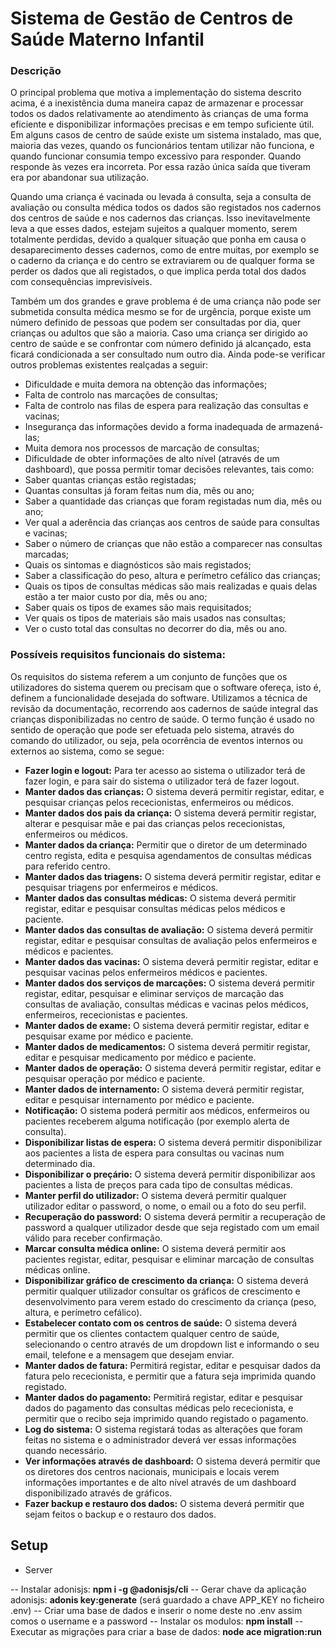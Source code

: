 # Sistema de Gestão de Centros de Saúde Materno Infantil

<h3> Descrição </h3>
O principal problema que motiva a implementação do sistema descrito acima, é a inexistência duma maneira capaz de armazenar e processar todos os dados relativamente ao atendimento às crianças de uma forma eficiente e disponibilizar informações precisas e em tempo suficiente útil. Em alguns casos de centro de saúde existe um sistema instalado, mas que, maioria das vezes, quando os funcionários tentam utilizar não funciona, e quando funcionar consumia tempo excessivo para responder. Quando responde às vezes era incorreta. Por essa razão única saída que tiveram era por abandonar sua utilização. 

Quando uma criança é vacinada ou levada á consulta, seja a consulta de avaliação ou consulta médica todos os dados são registados nos cadernos dos centros de saúde e nos cadernos das crianças. Isso inevitavelmente leva a que esses dados, estejam sujeitos a qualquer momento, serem totalmente perdidas, devido a qualquer situação que ponha em causa o desaparecimento desses cadernos, como de entre muitas, por exemplo se o caderno da criança e do centro se extraviarem ou de qualquer forma se perder os dados que ali registados, o que implica perda total dos dados com consequências imprevisíveis. 

Também um dos grandes e grave problema é de uma criança não pode ser submetida consulta médica mesmo se for de urgência, porque existe um número definido de pessoas que podem ser consultadas por dia, quer crianças ou adultos que são a maioria. Caso uma criança ser dirigido ao centro de saúde e se confrontar com número definido já alcançado, esta ficará condicionada a ser consultado num outro dia. 
Ainda pode-se verificar outros problemas existentes realçadas a seguir: 
-	Dificuldade e muita demora na obtenção das informações; 
-	Falta de controlo nas marcações de consultas; 
-	Falta de controlo nas filas de espera para realização das consultas e vacinas; 
-	Insegurança das informações devido a forma inadequada de armazená-las; 
-	Muita demora nos processos de marcação de consultas; 
-	Dificuldade de obter informações de alto nível (através de um dashboard), que possa permitir tomar decisões relevantes, tais como: 
  -	Saber quantas crianças estão registadas; 
  -	Quantas consultas já foram feitas num dia, mês ou ano; 
  -	Saber a quantidade das crianças que foram registadas num dia, mês ou ano; 
  -	Ver qual a aderência das crianças aos centros de saúde para consultas e vacinas; 
  -	Saber o número de crianças que não estão a comparecer nas consultas marcadas;   
  -	Quais os sintomas e diagnósticos são mais registados; 
  -	Saber a classificação do peso, altura e perímetro cefálico das crianças; 
  -	Quais os tipos de consultas médicas são mais realizadas e quais delas estão a ter maior custo por dia, mês ou ano; 
  -	Saber quais os tipos de exames são mais requisitados; 
  -	Ver quais os tipos de materiais são mais usados nas consultas; 
  -	Ver o custo total das consultas no decorrer do dia, mês ou ano. 


<h3> Possíveis requisitos funcionais do sistema: </h3>
Os requisitos do sistema referem a um conjunto de funções que os utilizadores do sistema querem ou precisam que o software ofereça, isto é, definem a funcionalidade desejada do software. Utilizamos a técnica de revisão da documentação, recorrendo aos cadernos de saúde integral das crianças disponibilizadas no centro de saúde. O termo função é usado no sentido de operação que pode ser efetuada pelo sistema, através do comando do utilizador, ou seja, pela ocorrência de eventos internos ou externos ao sistema, como se segue: 

-	<b>Fazer login e logout:</b> Para ter acesso ao sistema o utilizador terá de fazer login, e para sair do sistema o utilizador terá de fazer logout. 
-	<b>Manter dados das crianças:</b> O sistema deverá permitir registar, editar, e pesquisar crianças pelos rececionistas, enfermeiros ou médicos. 
-	<b>Manter dados dos pais da criança:</b> O sistema deverá permitir registar, alterar e pesquisar mãe e pai das crianças pelos rececionistas, enfermeiros ou médicos. 
-	<b>Manter dados da criança:</b> Permitir que o diretor de um determinado centro regista, edita e pesquisa agendamentos de consultas médicas para referido centro. 
-	<b>Manter dados das triagens:</b> O sistema deverá permitir registar, editar e pesquisar triagens por enfermeiros e médicos. 
-	<b>Manter dados das consultas médicas:</b> O sistema deverá permitir registar, editar e pesquisar consultas médicas pelos médicos e paciente. 
-	<b>Manter dados das consultas de avaliação:</b> O sistema deverá permitir registar, editar e pesquisar consultas de avaliação pelos enfermeiros e médicos e pacientes.  
-	<b>Manter dados das vacinas:</b> O sistema deverá permitir registar, editar e pesquisar vacinas pelos enfermeiros médicos e pacientes.  
-	<b>Manter dados dos serviços de marcações:</b> O sistema deverá permitir registar, editar, pesquisar e eliminar serviços de marcação das consultas de avaliação, consultas médicas e vacinas pelos médicos, enfermeiros, rececionistas e pacientes. 
-	<b>Manter dados de exame:</b> O sistema deverá permitir registar, editar e pesquisar exame por médico e paciente.  
-	<b>Manter dados de medicamentos:</b> O sistema deverá permitir registar, editar e pesquisar medicamento por médico e paciente. 
-	<b>Manter dados de operação:</b> O sistema deverá permitir registar, editar e pesquisar operação por médico e paciente.  
-	<b>Manter dados de internamento:</b> O sistema deverá permitir registar, editar e pesquisar internamento por médico e paciente.  
-	<b>Notificação:</b> O sistema poderá permitir aos médicos, enfermeiros ou pacientes receberem alguma notificação (por exemplo alerta de consulta).  
-	<b>Disponibilizar listas de espera:</b> O sistema deverá permitir disponibilizar aos pacientes a lista de espera para consultas ou vacinas num determinado dia. 
-	<b>Disponibilizar o preçário:</b> O sistema deverá permitir disponibilizar aos pacientes a lista de preços para cada tipo de consultas médicas.  
-	<b>Manter perfil do utilizador:</b> O sistema deverá permitir qualquer utilizador editar o password, o nome, o email ou a foto do seu perfil. 
-	<b>Recuperação do password:</b> O sistema deverá permitir a recuperação de password a qualquer utilizador desde que seja registado com um email válido para receber confirmação.   
-	<b>Marcar consulta médica online:</b> O sistema deverá permitir aos pacientes registar, editar, pesquisar e eliminar marcação de consultas médicas online.  
-	<b>Disponibilizar gráfico de crescimento da criança:</b> O sistema deverá permitir qualquer utilizador consultar os gráficos de crescimento e desenvolvimento para verem estado do crescimento da criança (peso, altura, e perímetro cefálico).  
-	<b>Estabelecer contato com os centros de saúde:</b> O sistema deverá permitir que os clientes contactem qualquer centro de saúde, selecionando o centro através de um dropdown list e informando o seu email, telefone e a mensagem que desejam enviar. 
-	<b>Manter dados de fatura:</b> Permitirá registar, editar e pesquisar dados da fatura pelo rececionista, e permitir que a fatura seja imprimida quando registado. 
-	<b>Manter dados do pagamento:</b> Permitirá registar, editar e pesquisar dados do pagamento das consultas médicas pelo rececionista, e permitir que o recibo seja imprimido quando registado o pagamento. 
-	<b>Log do sistema:</b> O sistema registará todas as alterações que foram feitas no sistema e o administrador deverá ver essas informações quando necessário.  
-	<b>Ver informações através de dashboard:</b> O sistema deverá permitir que os diretores dos centros nacionais, municipais e locais verem informações importantes e de alto nível através de um dashboard disponibilizado através de gráficos.  
-	<b>Fazer backup e restauro dos dados:</b> O sistema deverá permitir que sejam feitos o backup e o restauro dos dados.  


## Setup

- Server

-- Instalar adonisjs: <b>npm i -g @adonisjs/cli</b>
-- Gerar chave da aplicação adonisjs: <b>adonis key:generate</b> (será guardado a chave APP_KEY no ficheiro .env)
-- Criar uma base de dados e inserir o nome deste no .env assim comos o username e a password
-- Instalar os modulos: <b>npm install</b>
-- Executar as migrações para criar a base de dados: <b>node ace migration:run</b>
